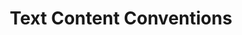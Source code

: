---
title: Text Content Conventions
redirect_to: https://ucfopen.github.io/Obojobo-Docs/releases/v3.4.0/developers/text_content
---